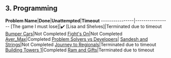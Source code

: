 ## 3. Programming

**Problem Name**|**Done**|**Unattempted**|**Timeout**
----------------|-----------------
[The game I must lose]|:heavy_check_mark:
[Lisa and Shelves]|Terminated due to timeout
[Bumper Cars]()|Not Completed
[Fight's On]()|Not Completed
[Aver_Max]()|Completed
[Problem Solvers vs Developers]()|
[Sandesh and Strings]()|Not Completed
[Journey to Regionals]()|Terminated due to timeout
[Building Towers 1]()|Completed
[Ram and Gifts]()|Terminated due to timeout
